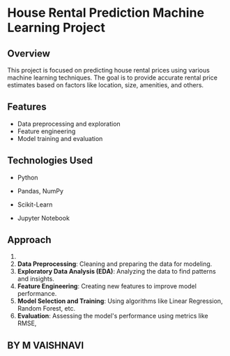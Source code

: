 # House Rental Prediction Machine Learning Project

## Overview
This project is focused on predicting house rental prices using various machine learning techniques. The goal is to provide accurate rental price estimates based on factors like location, size, amenities, and others.

## Features
- Data preprocessing and exploration
- Feature engineering
- Model training and evaluation


## Technologies Used
- Python
- Pandas, NumPy
- Scikit-Learn

- Jupyter Notebook

## Approach
1. 
2. **Data Preprocessing**: Cleaning and preparing the data for modeling.
3. **Exploratory Data Analysis (EDA)**: Analyzing the data to find patterns and insights.
4. **Feature Engineering**: Creating new features to improve model performance.
5. **Model Selection and Training**: Using algorithms like Linear Regression, Random Forest, etc.
6. **Evaluation**: Assessing the model's performance using metrics like RMSE,


## BY M VAISHNAVI

